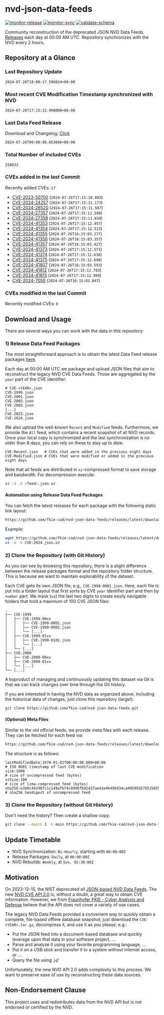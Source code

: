# nvd-json-data-feeds

[![monitor-release](https://github.com/fkie-cad/nvd-json-data-feeds/actions/workflows/monitor_release.yml/badge.svg)](https://github.com/fkie-cad/nvd-json-data-feeds/actions/workflows/monitor_release.yml)
[![monitor-sync](https://github.com/fkie-cad/nvd-json-data-feeds/actions/workflows/monitor_sync.yml/badge.svg)](https://github.com/fkie-cad/nvd-json-data-feeds/actions/workflows/monitor_sync.yml)
[![validate-schema](https://github.com/fkie-cad/nvd-json-data-feeds/actions/workflows/validate_schema.yml/badge.svg)](https://github.com/fkie-cad/nvd-json-data-feeds/actions/workflows/validate_schema.yml)

Community reconstruction of the deprecated JSON NVD Data Feeds.
[Releases](https://github.com/fkie-cad/nvd-json-data-feeds/releases/latest) each day at 00:00 AM UTC.
Repository synchronizes with the NVD every 2 hours.

## Repository at a Glance

### Last Repository Update

```plain
2024-07-26T18:00:17.596024+00:00
```

### Most recent CVE Modification Timestamp synchronized with NVD

```plain
2024-07-26T17:15:12.990000+00:00
```

### Last Data Feed Release

Download and Changelog: [Click](https://github.com/fkie-cad/nvd-json-data-feeds/releases/latest)

```plain
2024-07-26T00:00:08.653666+00:00
```

### Total Number of included CVEs

```plain
258033
```

### CVEs added in the last Commit

Recently added CVEs: `17`

- [CVE-2023-50700](CVE-2023/CVE-2023-507xx/CVE-2023-50700.json) (`2024-07-26T17:15:10.803`)
- [CVE-2024-24257](CVE-2024/CVE-2024-242xx/CVE-2024-24257.json) (`2024-07-26T17:15:11.173`)
- [CVE-2024-26520](CVE-2024/CVE-2024-265xx/CVE-2024-26520.json) (`2024-07-26T17:15:11.507`)
- [CVE-2024-27357](CVE-2024/CVE-2024-273xx/CVE-2024-27357.json) (`2024-07-26T17:15:11.580`)
- [CVE-2024-27358](CVE-2024/CVE-2024-273xx/CVE-2024-27358.json) (`2024-07-26T17:15:11.650`)
- [CVE-2024-41353](CVE-2024/CVE-2024-413xx/CVE-2024-41353.json) (`2024-07-26T17:15:12.457`)
- [CVE-2024-41354](CVE-2024/CVE-2024-413xx/CVE-2024-41354.json) (`2024-07-26T17:15:12.513`)
- [CVE-2024-41355](CVE-2024/CVE-2024-413xx/CVE-2024-41355.json) (`2024-07-26T16:15:03.277`)
- [CVE-2024-41356](CVE-2024/CVE-2024-413xx/CVE-2024-41356.json) (`2024-07-26T16:15:03.357`)
- [CVE-2024-41357](CVE-2024/CVE-2024-413xx/CVE-2024-41357.json) (`2024-07-26T16:15:03.427`)
- [CVE-2024-41373](CVE-2024/CVE-2024-413xx/CVE-2024-41373.json) (`2024-07-26T17:15:12.573`)
- [CVE-2024-41374](CVE-2024/CVE-2024-413xx/CVE-2024-41374.json) (`2024-07-26T17:15:12.630`)
- [CVE-2024-41375](CVE-2024/CVE-2024-413xx/CVE-2024-41375.json) (`2024-07-26T17:15:12.690`)
- [CVE-2024-41807](CVE-2024/CVE-2024-418xx/CVE-2024-41807.json) (`2024-07-26T16:15:03.593`)
- [CVE-2024-41812](CVE-2024/CVE-2024-418xx/CVE-2024-41812.json) (`2024-07-26T17:15:12.783`)
- [CVE-2024-41813](CVE-2024/CVE-2024-418xx/CVE-2024-41813.json) (`2024-07-26T17:15:12.990`)
- [CVE-2024-7050](CVE-2024/CVE-2024-70xx/CVE-2024-7050.json) (`2024-07-26T16:15:03.847`)


### CVEs modified in the last Commit

Recently modified CVEs: `0`



## Download and Usage

There are several ways you can work with the data in this repository:

### 1) Release Data Feed Packages

The most straightforward approach is to obtain the latest Data Feed release packages [here](https://github.com/fkie-cad/nvd-json-data-feeds/releases/latest).

Each day at 00:00 AM UTC we package and upload JSON files that aim to reconstruct the legacy NVD CVE Data Feeds.
Those are aggregated by the `year` part of the CVE identifier:

```
# CVE-<YEAR>.json
CVE-1999.json
CVE-2001.json
CVE-2002.json
CVE-2003.json
[...]
CVE-2023.json
CVE-2024.json
```

We also upload the well-known `Recent` and `Modified` feeds.
Furthermore, we provide the `All` feed, which contains a recent snapshot of all NVD records.
Once your local copy is synchronized and the last synchronization is no older than 8 days, you can rely on these to stay up to date:

```plain
CVE-Recent.json   # CVEs that were added in the previous eight days
CVE-Modified.json # CVEs that were modified or added in the previous eight days
```

Note that all feeds are distributed in `xz`-compressed format to save storage and bandwidth.
For decompression execute:

```sh
xz -d -k <feed>.json.xz
```

#### Automation using Release Data Feed Packages

You can fetch the latest releases for each package with the following static link layout:

```sh
https://github.com/fkie-cad/nvd-json-data-feeds/releases/latest/download/CVE-<YEAR>.json.xz
```

Example:

```sh
wget https://github.com/fkie-cad/nvd-json-data-feeds/releases/latest/download/CVE-2024.json.xz
xz -d -k CVE-2024.json.xz
```

### 2) Clone the Repository (with Git History)

As you can see by browsing this repository, there is a slight difference between the release packages format and the repository folder structure.
This is because we want to maintain explorability of the dataset.

Each CVE gets its own JSON file, e.g., `CVE-1999-0001.json`.
Here, each file is put into a folder layout that first sorts by CVE `year` identifier part and then by `number` part.
We mask (`xx`) the last two digits to create easily navigable folders that hold a maximum of 100 CVE JSON files:

```plain
.
├── CVE-1999
│   ├── CVE-1999-00xx
│   │   ├── CVE-1999-0001.json
│   │   ├── CVE-1999-0002.json
│   │   └── [...]
│   ├── CVE-1999-01xx
│   │   ├── CVE-1999-0101.json
│   │   └── [...]
│   └── [...]
├── CVE-2000
│   ├── CVE-2000-00xx
│   ├── CVE-2000-01xx
│   └── [...]
└── [...]
```

A byproduct of managing and continuously updating this dataset via Git is that we can track changes over time through the Git history.

If you are interested in having the NVD data as organized above, including the historical data of changes, just clone this repository (large!):

```sh
git clone https://github.com/fkie-cad/nvd-json-data-feeds.git
```

#### (Optional) Meta Files

Similar to the old official feeds, we provide meta files with each release. They can be fetched for each feed via:

```sh
https://github.com/fkie-cad/nvd-json-data-feeds/releases/latest/download/CVE-<YEAR>.meta
```

The structure is as follows:

```plain
lastModifiedDate:1970-01-01T00:00:00.000+00:00                          # ISO 8601 timestamp of last CVE modification
size:1000                                                               # size of uncompressed feed (bytes)
xzSize:100                                                              # size of lzma-compressed feed (bytes)
sha256:e3b0c44298fc1c149afbf4c8996fb92427ae41e4649b934ca495991b7852b855 # sha256 hexdigest of uncompressed feed
```

### 3) Clone the Repository (without Git History)

Don't need the history? Then create a shallow copy:

```sh
git clone --depth 1 -b main https://github.com/fkie-cad/nvd-json-data-feeds.git
```


## Update Timetable

* NVD Synchronization: `Bi-Hourly`, starting with `00:00:00Z`
* Release Packages: `Daily`, at `00:00:00Z`
* NVD Rebuilds: `Weekly`, at `Sun, 02:30:00Z`


## Motivation

On 2023-12-15, the NIST deprecated all [JSON-based NVD Data Feeds](https://nvd.nist.gov/vuln/data-feeds#divRetirementBanner-1).
The new [NVD CVE API 2.0](https://nvd.nist.gov/developers/vulnerabilities) is, without a doubt, a great way to obtain CVE information.
However, we from [Fraunhofer FKIE - Cyber Analysis and Defense](https://www.fkie.fraunhofer.de/en/departments/cad.html) believe that the API does not cover a variety of use cases.

The legacy NVD Data Feeds provided a convenient way to quickly obtain a complete, file-based offline database snapshot; just download the `CVE-<YEAR>.tar.gz`, decompress it, and use it as you please, e.g.:

- Put the JSON feed into a document-based database and quickly leverage upon that data in your software project, ...
- Parse and analyze it using your favorite programming language, ...
- Put it on a USB stick and transfer it to a system without internet access, or ...
- Query the file using `jq`!

Unfortunately, the new NVD API 2.0 adds complexity to this process.
We want to preserve ease of use by reconstructing these data sources.

## Non-Endorsement Clause

This project uses and redistributes data from the NVD API but is not endorsed or certified by the NVD.